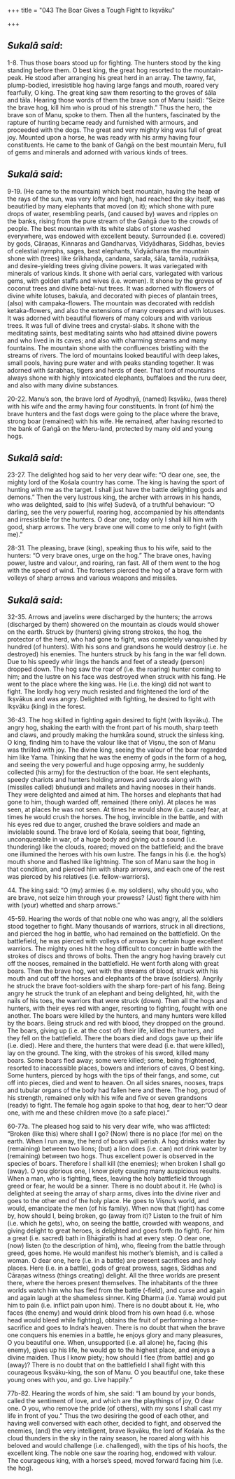 +++
title = "043  The Boar Gives a Tough Fight to Ikṣvāku"

+++
 

## *Sukalā said*:

1-8. Thus those boars stood up for fighting. The hunters stood by the king standing before them. O best king, the great hog resorted to the mountain-peak. He stood after arranging his great herd in an array. The tawny, fat, plump-bodied, irresistible hog having large fangs and mouth, roared very fearfully, O king. The great king saw them resorting to the groves of śāla and tāla. Hearing those words of them the brave son of Manu (said): “Seize the brave hog, kill him who is proud of his strength.” Thus the hero, the brave son of Manu, spoke to them. Then all the hunters, fascinated by the rapture of hunting became ready and furnished with armours, and proceeded with the dogs. The great and very mighty king was full of great joy. Mounted upon a horse, he was ready with his army having four constituents. He came to the bank of Gaṅgā on the best mountain Meru, full of gems and minerals and adorned with various kinds of trees.

## *Sukalā said*:

9-19. (He came to the mountain) which best mountain, having the heap of the rays of the sun, was very lofty and high, had reached the sky itself, was beautified by many elephants that moved (on it); which shone with pure drops of water, resembling pearls, (and caused by) waves and ripples on the banks, rising from the pure stream of the Gaṅgā due to the crowds of people. The best mountain with its white slabs of stone washed everywhere, was endowed with excellent beauty. Surrounded (i.e. covered) by gods, Cāraṇas, Kinnaras and Gandharvas, Vidyādharas, Siddhas, bevies of celestial nymphs, sages, best elephants, Vidyādharas the mountain shone with (trees) like śrīkhaṇḍa, candana, sarala, śāla, tamāla, rudrākṣa, and desire-yielding trees giving divine powers. It was variegated with minerals of various kinds. It shone with aerial cars, variegated with various gems, with golden staffs and wives (i.e. women). It shone by the groves of coconut trees and divine betal-nut trees. It was adorned with flowers of divine white lotuses, bakula, and decorated with pieces of plantain trees, (also) with campaka-flowers. The mountain was decorated with reddish ketaka-flowers, and also the extensions of many creepers and with lotuses. It was adorned with beautiful flowers of many colours and with various trees. It was full of divine trees and crystal-slabs. It shone with the meditating saints, best meditating saints who had attained divine powers and who lived in its caves; and also with charming streams and many fountains. The mountain shone with the confluences bristling with the streams of rivers. The lord of mountains looked beautiful with deep lakes, small pools, having pure water and with peaks standing together. It was adorned with śarabhas, tigers and herds of deer. That lord of mountains always shone with highly intoxicated elephants, buffaloes and the ruru deer, and also with many divine substances.

20-22. Manu’s son, the brave lord of Ayodhyā, (named) Ikṣvāku, (was there) with his wife and the army having four constituents. In front (of him) the brave hunters and the fast dogs were going to the place where the brave, strong boar (remained) with his wife. He remained, after having resorted to the bank of Gaṅgā on the Meru-land, protected by many old and young hogs.

## *Sukalā said*:

23-27. The delighted hog said to her very dear wife: “O dear one, see, the mighty lord of the Kośala country has come. The king is having the sport of hunting with me as the target. I shall just have the battle delighting gods and demons.” Then the very lustrous king, the archer with arrows in his hands, who was delighted, said to (his wife) Sudevā, of a truthful behaviour: “O darling, see the very powerful, roaring hog, accompanied by his attendants and irresistible for the hunters. O dear one, today only I shall kill him with good, sharp arrows. The very brave one will come to me only to fight (with me).”

28-31. The pleasing, brave (king), speaking thus to his wife, said to the hunters: “O very brave ones, urge on the hog.” The brave ones, having power, lustre and valour, and roaring, ran fast. All of them went to the hog with the speed of wind. The foresters pierced the hog of a brave form with volleys of sharp arrows and various weapons and missiles.

## *Sukalā said*:

32-35. Arrows and javelins were discharged by the hunters; the arrows (discharged by them) showered on the mountain as clouds would shower on the earth. Struck by (hunters) giving strong strokes, the hog, the protector of the herd, who had gone to fight, was completely vanquished by hundred (of hunters). With his sons and grandsons he would destroy (i.e. he destroyed) his enemies. The hunters struck by his fang in the war fell down. Due to his speedy whir lings the hands and feet of a steady (person) dropped down. The hog saw the roar of (i.e. the roaring) hunter coming to him; and the lustre on his face was destroyed when struck with his fang. He went to the place where the king was. He (i.e. the king) did not want to fight. The lordly hog very much resisted and frightened the lord of the Ikṣvākus and was angry. Delighted with fighting, he desired to fight with Ikṣvāku (king) in the forest.

36-43. The hog skilled in fighting again desired to fight (with Ikṣvāku). The angry hog, shaking the earth with the front part of his mouth, sharp teeth and claws, and proudly making the huṃkāra sound, struck the sinless king. O king, finding him to have the valour like that of Viṣṇu, the son of Manu was thrilled with joy. The divine king, seeing the valour of the boar regarded him like Yama. Thinking that he was the enemy of gods in the form of a hog, and seeing the very powerful and huge opposing army, he suddenly collected (his army) for the destruction of the boar. He sent elephants, speedy chariots and hunters holding arrows and swords along with (missiles called) bhuśuṇḍi and mallets and having nooses in their hands. They were delighted and aimed at him. The horses and elephants that had gone to him, though warded off, remained (there only). At places he was seen, at places he was not seen. At times he would show (i.e. cause) fear, at times he would crush the horses. The hog, invincible in the battle, and with his eyes red due to anger, crushed the brave soldiers and made an inviolable sound. The brave lord of Kośala, seeing that boar, fighting, unconquerable in war, of a huge body and giving out a sound (i.e. thundering) like the clouds, roared; moved on the battlefield; and the brave one illumined the heroes with his own lustre. The fangs in his (i.e. the hog’s) mouth shone and flashed like lightning. The son of Manu saw the hog in that condition, and pierced him with sharp arrows, and each one of the rest was pierced by his relatives (i.e. fellow-warriors).

44\. The king said: “O (my) armies (i.e. my soldiers), why should you, who are brave, not seize him through your prowess? (Just) fight there with him with (your) whetted and sharp arrows.”

45-59. Hearing the words of that noble one who was angry, all the soldiers stood together to fight. Many thousands of warriors, struck in all directions, and pierced the hog in battle, who had remained on the battlefield. On the battlefield, he was pierced with volleys of arrows by certain huge excellent warriors. The mighty ones hit the hog difficult to conquer in battle with the strokes of discs and throws of bolts. Then the angry hog having bravely cut off the nooses, remained in the battlefield. He went forth along with great boars. Then the brave hog, wet with the streams of blood, struck with his mouth and cut off the horses and elephants of the brave (soldiers). Angrily he struck the brave foot-soldiers with the sharp fore-part of his fang. Being angry he struck the trunk of an elephant and being delighted, hit, with the nails of his toes, the warriors that were struck (down). Then all the hogs and hunters, with their eyes red with anger, resorting to fighting, fought with one another. The boars were killed by the hunters, and many hunters were killed by the boars. Being struck and red with blood, they dropped on the ground. The boars, giving up (i.e. at the cost of) their life, killed the hunters, and they fell on the battlefield. There the boars died and dogs gave up their life (i.e. died). Here and there, the hunters that were dead (i.e. that were killed), lay on the ground. The king, with the strokes of his sword, killed many boars. Some boars fled away; some were killed; some, being frightened, resorted to inaccessible places, bowers and interiors of caves, O best king. Some hunters, pierced by hogs with the tips of their fangs, and some, cut off into pieces, died and went to heaven. On all sides snares, nooses, traps and tubular organs of the body had fallen here and there. The hog, proud of his strength, remained only with his wife and five or seven grandsons (ready) to fight. The female hog again spoke to that hog, dear to her:“O dear one, with me and these children move (to a safe place).”

60-77a. The pleased hog said to his very dear wife, who was afflicted: “Broken (like this) where shall I go? (Now) there is no place (for me) on the earth. When I run away, the herd of boars will perish. A hog drinks water by (remaining) between two lions; (but) a lion does (i.e. can) not drink water by (remaining) between two hogs. Thus excellent power is observed in the species of boars. Therefore I shall kill (the enemies); when broken I shall go (away). O you glorious one, I know piety causing many auspicious results. When a man, who is fighting, flees, leaving the holy battlefield through greed or fear, he would be a sinner. There is no doubt about it. He (who) is delighted at seeing the array of sharp arms, dives into the divine river and goes to the other end of the holy place. He goes to Viṣṇu’s world, and would, emancipate the men (of his family). When now that (fight) has come by, how should I, being broken, go (away from it)? Listen to the fruit of him (i.e. which he gets), who, on seeing the battle, crowded with weapons, and giving delight to great heroes, is delighted and goes forth (to fight). For him a great (i.e. sacred) bath in Bhāgīrathī is had at every step. O dear one, (now) listen (to the description of him), who, fleeing from the battle through greed, goes home. He would manifest his mother’s blemish, and is called a woman. O dear one, here (i.e. in a battle) are present sacrifices and holy places. Here (i.e. in a battle), gods of great prowess, sages, Siddhas and Cāraṇas witness (things creating) delight. All the three worlds are present there, where the heroes present themselves. The inhabitants of the three worlds watch him who has fled from the battle (-field), and curse and again and again laugh at the shameless sinner. King Dharma (i.e. Yama) would put him to pain (i.e. inflict pain upon him). There is no doubt about it. He, who faces (the enemy) and would drink blood from his own head (i.e. whose head would bleed while fighting), obtains the fruit of performing a horse-sacrifice and goes to Indra’s heaven. There is no doubt that when the brave one conquers his enemies in a battle, he enjoys glory and many pleasures, O you beautiful one. When, unsupported (i.e. all alone) he, facing (his enemy), gives up his life, he would go to the highest place, and enjoys a divine maiden. Thus I know piety; how should I flee (from battle) and go (away)? There is no doubt that on the battlefield I shall fight with this courageous Ikṣvāku-king, the son of Manu. O you beautiful one, take these young ones with you, and go. Live happily.”

77b-82. Hearing the words of him, she said: “I am bound by your bonds, called the sentiment of love, and which are the playthings of joy, O dear one. O you, who remove the pride (of others), with my sons I shall cast my life in front of you.” Thus the two desiring the good of each other, and having well conversed with each other, decided to fight, and observed the enemies, (and) the very intelligent, brave Ikṣvāku, the lord of Kośala. As the cloud thunders in the sky in the rainy season, he roared along with his beloved and would challenge (i.e. challenged), with the tips of his hoofs, the excellent king. The noble one saw the roaring hog, endowed with valour. The courageous king, with a horse’s speed, moved forward facing him (i.e. the hog).


